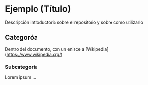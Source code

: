 # Ejemplo (Título)
Descripción introductoria sobre el repositorio y sobre como utilizarlo

## Categoróa
Dentro del documento, con un enlace a [Wikipedia] (https://www.wikipedia.org/)

### Subcategoría
Lorem ipsum ...
